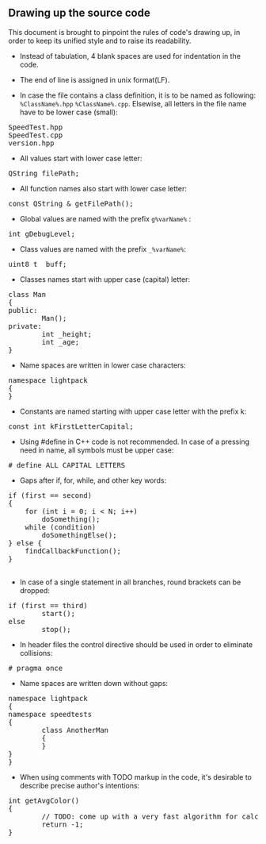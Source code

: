 ## Drawing up the source code

This document is brought to pinpoint the rules of code's drawing up, in order to keep its unified style and to raise its readability. 

- Instead of tabulation, 4 blank spaces are used for indentation in the code.

- The end of line is assigned in unix format(LF).

- In case the file contains a class definition, it is to be named as following: `%ClassName%.hpp` `%ClassName%.cpp`. Elsewise, all letters in the file name have to be lower case (small):
<pre>
SpeedTest.hpp
SpeedTest.cpp
version.hpp
</pre>

- All values start with lower case letter:
<pre>
QString filePath;
</pre>

- All function names also start with lower case letter:
<pre>
const QString & getFilePath();
</pre>

- Global values are named with the prefix `g%varName%` :
<pre>
int gDebugLevel;
</pre>

- Class values are named with the prefix `_%varName%`:
<pre>
uint8_t _buff;
</pre>

- Classes names start with upper case (capital) letter:
<pre>
class Man
{
public:
        Man();
private:
        int _height;
        int _age;
}
</pre>

- Name spaces are written in lower case characters:
<pre>
namespace lightpack
{
}
</pre>

- Constants are named starting with upper case letter with the prefix k:
<pre>
const int kFirstLetterCapital;
</pre> 

- Using #define in C++ code is not recommended. In case of a pressing need in name, all symbols must be upper case:
<pre>
# define ALL_CAPITAL_LETTERS
</pre>

- Gaps after if, for, while, and other key words:
<pre>
if (first == second)
{
    for (int i = 0; i &lt; N; i++)
        doSomething();
    while (condition)
        doSomethingElse();
} else {
    findCallbackFunction();
}

</pre>

- In case of a single statement in all branches, round brackets can be dropped:
<pre>
if (first == third)
        start();
else
        stop();
</pre>

- In header files the control directive should be used in order to eliminate collisions: 
<pre>
# pragma once
</pre>

- Name spaces are written down without gaps:
<pre>
namespace lightpack
{
namespace speedtests
{
        class AnotherMan
        {
        }
}
}
</pre> 

- When using comments with TODO markup in the code, it's desirable to describe precise author's intentions:
<pre>
int getAvgColor()
{
        // TODO: come up with a very fast algorithm for calculating the average color
        return -1;
}
</pre> 
